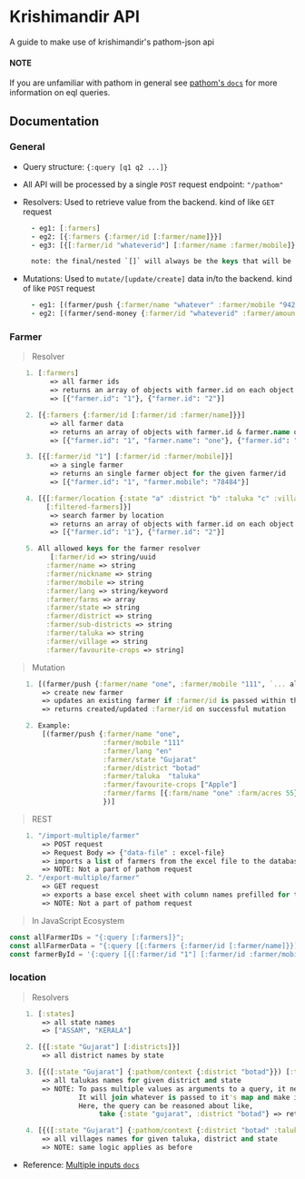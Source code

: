 # Krishimandir API

A guide to make use of krishimandir's pathom-json api

#### NOTE

If you are unfamiliar with pathom in general see [pathom's `docs`](https://blog.wsscode.com/pathom/v2/pathom/2.2.0/introduction.html) for more information on eql queries.

## Documentation

### General

- Query structure: `{:query [q1 q2 ...]}`
- All API will be processed by a single `POST` request endpoint: `"/pathom"`
- Resolvers: Used to retrieve value from the backend. kind of like `GET` request

  ```clojure
    - eg1: [:farmers]
    - eg2: [{:farmers {:farmer/id [:farmer/name]}}]
    - eg3: [{[:farmer/id "whateverid"] [:farmer/name :farmer/mobile]}]

    note: the final/nested `[]` will always be the keys that will be resolved and returned from the backend
  ```

- Mutations: Used to `mutate/[update/create]` data in/to the backend. kind of like `POST` request

  ```clojure
    - eg1: [(farmer/push {:farmer/name "whatever" :farmer/mobile "94262985"})]
    - eg2: [(farmer/send-money {:farmer/id "whateverid" :farmer/amount "500000000"})]
  ```

### Farmer

> Resolver

```clojure
    1. [:farmers]
          => all farmer ids
          => returns an array of objects with farmer.id on each object
          => [{"farmer.id": "1"}, {"farmer.id": "2"}]

    2. [{:farmers {:farmer/id [:farmer/id :farmer/name]}}]
          => all farmer data
          => returns an array of objects with farmer.id & farmer.name on each object
          => [{"farmer.id": "1", "farmer.name": "one"}, {"farmer.id": "2", "farmer.name": "two"}]

    3. [{[:farmer/id "1"] [:farmer/id :farmer/mobile]}]
          => a single farmer
          => returns an single farmer object for the given farmer/id
          => [{"farmer.id": "1", "farmer.mobile": "78484"}]

    4. [{[:farmer/location {:state "a" :district "b" :taluka "c" :village "d" :crop "e"}]
         [:filtered-farmers]}]
          => search farmer by location
          => returns an array of objects with farmer.id on each object
          => [{"farmer.id": "1"}, {"farmer.id": "2"}]

    5. All allowed keys for the farmer resolver
          [:farmer/id => string/uuid
         :farmer/name => string
         :farmer/nickname => string
         :farmer/mobile => string
         :farmer/lang => string/keyword
         :farmer/farms => array
         :farmer/state => string
         :farmer/district => string
         :farmer/sub-districts => string
         :farmer/taluka => string
         :farmer/village => string
         :farmer/favourite-crops => string]
```

> Mutation

```clojure
    1. [(farmer/push {:farmer/name "one", :farmer/mobile "111", `... all allowed keys`})]
        => create new farmer
        => updates an existing farmer if :farmer/id is passed within the data
        => returns created/updated :farmer/id on successful mutation

    2. Example:
        [(farmer/push {:farmer/name "one",
                       :farmer/mobile "111"
                       :farmer/lang "en"
                       :farmer/state "Gujarat"
                       :farmer/district "botad"
                       :farmer/taluka  "taluka"
                       :farmer/favourite-crops ["Apple"]
                       :farmer/farms [{:farm/name "one" :farm/acres 55}]
                       })]

```

> REST

```clojure
    1. "/import-multiple/farmer"
        => POST request
        => Request Body => {"data-file" : excel-file}
        => imports a list of farmers from the excel file to the database
        => NOTE: Not a part of pathom request
    2. "/export-multiple/farmer"
        => GET request
        => exports a base excel sheet with column names prefilled for the client to download and add farmers
        => NOTE: Not a part of pathom request
```

> In JavaScript Ecosystem

```javascript
const allFarmerIDs = "{:query [:farmers]}";
const allFarmerData = "{:query [{:farmers {:farmer/id [:farmer/name]}}]}";
const farmerById = '{:query [{[:farmer/id "1"] [:farmer/id :farmer/mobile]}]}';
```

### location

> Resolvers

```clojure
    1. [:states]
        => all state names
        => ["ASSAM", "KERALA"]

    2. [{[:state "Gujarat"] [:districts]}]
        => all district names by state

    3. [{([:state "Gujarat"] {:pathom/context {:district "botad"}}) [:talukas]}]
        => all talukas names for given district and state
        => NOTE: To pass multiple values as arguments to a query, it needs to be constructed using :pathom/context.
                 It will join whatever is passed to it's map and make it into a single map.
                 Here, the query can be reasoned about like,
                      take {:state "gujarat", :district "botad"} => return [:talukas] for it

    4. [{([:state "Gujarat"] {:pathom/context {:district "botad" :taluka "taluka"}}) [:villages]}]
        => all villages names for given taluka, district and state
        => NOTE: same logic applies as before

```

- Reference: [Multiple inputs `docs`](https://blog.wsscode.com/pathom/v2/pathom/2.2.0/connect/resolvers.html#_multiple_inputs)
